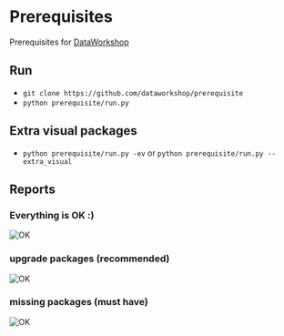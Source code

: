 # Prerequisites
Prerequisites for [DataWorkshop](http://dataworkshop.eu/)

## Run
* `git clone https://github.com/dataworkshop/prerequisite`
* `python prerequisite/run.py`

## Extra visual packages
* `python prerequisite/run.py -ev` or `python prerequisite/run.py --extra_visual`

## Reports
### Everything is OK :)
![OK](https://raw.githubusercontent.com/dataworkshop/prerequisite/master/images/prereq_ok.png)

### **upgrade packages** (recommended)
![OK](https://raw.githubusercontent.com/dataworkshop/prerequisite/master/images/prereq_upgrade.png)


### **missing packages** (must have)
![OK](https://raw.githubusercontent.com/dataworkshop/prerequisite/master/images/prereq_missing.png)





